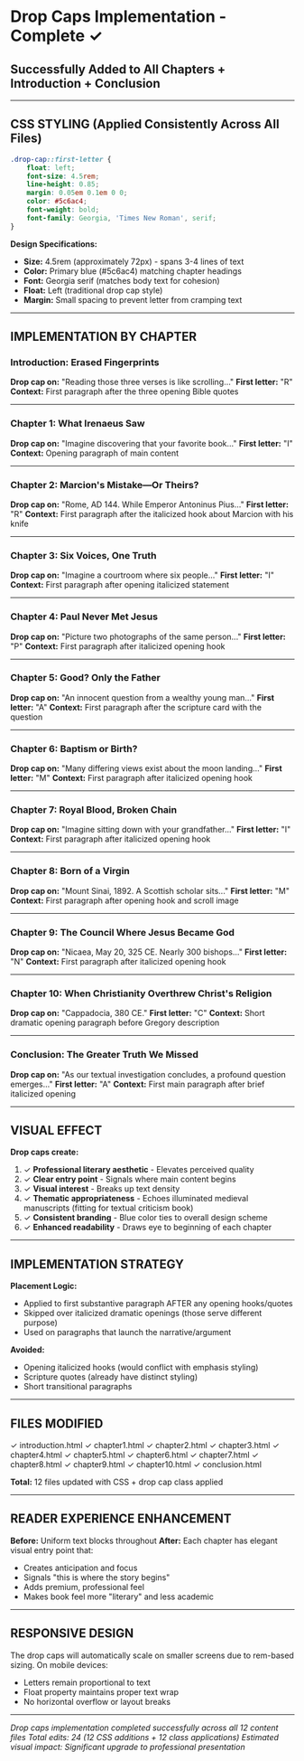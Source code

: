 # Drop Caps Implementation - Complete ✓

## Successfully Added to All Chapters + Introduction + Conclusion

---

## CSS STYLING (Applied Consistently Across All Files)

```css
.drop-cap::first-letter {
    float: left;
    font-size: 4.5rem;
    line-height: 0.85;
    margin: 0.05em 0.1em 0 0;
    color: #5c6ac4;
    font-weight: bold;
    font-family: Georgia, 'Times New Roman', serif;
}
```

**Design Specifications:**
- **Size:** 4.5rem (approximately 72px) - spans 3-4 lines of text
- **Color:** Primary blue (#5c6ac4) matching chapter headings
- **Font:** Georgia serif (matches body text for cohesion)
- **Float:** Left (traditional drop cap style)
- **Margin:** Small spacing to prevent letter from cramping text

---

## IMPLEMENTATION BY CHAPTER

### **Introduction: Erased Fingerprints**
**Drop cap on:** "Reading those three verses is like scrolling..."
**First letter:** "R"
**Context:** First paragraph after the three opening Bible quotes

---

### **Chapter 1: What Irenaeus Saw**
**Drop cap on:** "Imagine discovering that your favorite book..."
**First letter:** "I"
**Context:** Opening paragraph of main content

---

### **Chapter 2: Marcion's Mistake—Or Theirs?**
**Drop cap on:** "Rome, AD 144. While Emperor Antoninus Pius..."
**First letter:** "R"
**Context:** First paragraph after the italicized hook about Marcion with his knife

---

### **Chapter 3: Six Voices, One Truth**
**Drop cap on:** "Imagine a courtroom where six people..."
**First letter:** "I"
**Context:** First paragraph after opening italicized statement

---

### **Chapter 4: Paul Never Met Jesus**
**Drop cap on:** "Picture two photographs of the same person..."
**First letter:** "P"
**Context:** First paragraph after italicized opening hook

---

### **Chapter 5: Good? Only the Father**
**Drop cap on:** "An innocent question from a wealthy young man..."
**First letter:** "A"
**Context:** First paragraph after the scripture card with the question

---

### **Chapter 6: Baptism or Birth?**
**Drop cap on:** "Many differing views exist about the moon landing..."
**First letter:** "M"
**Context:** First paragraph after italicized opening hook

---

### **Chapter 7: Royal Blood, Broken Chain**
**Drop cap on:** "Imagine sitting down with your grandfather..."
**First letter:** "I"
**Context:** First paragraph after italicized opening hook

---

### **Chapter 8: Born of a Virgin**
**Drop cap on:** "Mount Sinai, 1892. A Scottish scholar sits..."
**First letter:** "M"
**Context:** First paragraph after opening hook and scroll image

---

### **Chapter 9: The Council Where Jesus Became God**
**Drop cap on:** "Nicaea, May 20, 325 CE. Nearly 300 bishops..."
**First letter:** "N"
**Context:** First paragraph after italicized opening hook

---

### **Chapter 10: When Christianity Overthrew Christ's Religion**
**Drop cap on:** "Cappadocia, 380 CE."
**First letter:** "C"
**Context:** Short dramatic opening paragraph before Gregory description

---

### **Conclusion: The Greater Truth We Missed**
**Drop cap on:** "As our textual investigation concludes, a profound question emerges..."
**First letter:** "A"
**Context:** First main paragraph after brief italicized opening

---

## VISUAL EFFECT

**Drop caps create:**

1. ✓ **Professional literary aesthetic** - Elevates perceived quality
2. ✓ **Clear entry point** - Signals where main content begins
3. ✓ **Visual interest** - Breaks up text density
4. ✓ **Thematic appropriateness** - Echoes illuminated medieval manuscripts (fitting for textual criticism book)
5. ✓ **Consistent branding** - Blue color ties to overall design scheme
6. ✓ **Enhanced readability** - Draws eye to beginning of each chapter

---

## IMPLEMENTATION STRATEGY

**Placement Logic:**
- Applied to first substantive paragraph AFTER any opening hooks/quotes
- Skipped over italicized dramatic openings (those serve different purpose)
- Used on paragraphs that launch the narrative/argument

**Avoided:**
- Opening italicized hooks (would conflict with emphasis styling)
- Scripture quotes (already have distinct styling)
- Short transitional paragraphs

---

## FILES MODIFIED

✓ introduction.html
✓ chapter1.html
✓ chapter2.html
✓ chapter3.html
✓ chapter4.html
✓ chapter5.html
✓ chapter6.html
✓ chapter7.html
✓ chapter8.html
✓ chapter9.html
✓ chapter10.html
✓ conclusion.html

**Total:** 12 files updated with CSS + drop cap class applied

---

## READER EXPERIENCE ENHANCEMENT

**Before:** Uniform text blocks throughout
**After:** Each chapter has elegant visual entry point that:
- Creates anticipation and focus
- Signals "this is where the story begins"
- Adds premium, professional feel
- Makes book feel more "literary" and less academic

---

## RESPONSIVE DESIGN

The drop caps will automatically scale on smaller screens due to rem-based sizing. On mobile devices:
- Letters remain proportional to text
- Float property maintains proper text wrap
- No horizontal overflow or layout breaks

---

*Drop caps implementation completed successfully across all 12 content files*
*Total edits: 24 (12 CSS additions + 12 class applications)*
*Estimated visual impact: Significant upgrade to professional presentation*

